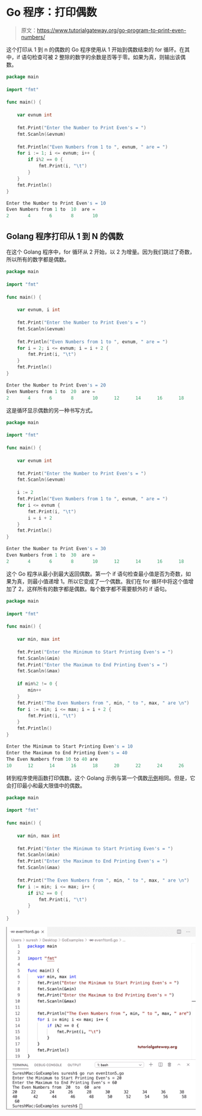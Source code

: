 # Go 程序：打印偶数

> 原文：<https://www.tutorialgateway.org/go-program-to-print-even-numbers/>

这个打印从 1 到 n 的偶数的 Go 程序使用从 1 开始到偶数结束的 for 循环。在其中，if 语句检查可被 2 整除的数字的余数是否等于零。如果为真，则输出该偶数。

```go
package main

import "fmt"

func main() {

    var evnum int

    fmt.Print("Enter the Number to Print Even's = ")
    fmt.Scanln(&evnum)

    fmt.Println("Even Numbers from 1 to ", evnum, " are = ")
    for i := 1; i <= evnum; i++ {
        if i%2 == 0 {
            fmt.Print(i, "\t")
        }
    }
    fmt.Println()
}
```

```go
Enter the Number to Print Even's = 10
Even Numbers from 1 to  10  are = 
2       4       6       8       10
```

## Golang 程序打印从 1 到 N 的偶数

在这个 Golang 程序中，for 循环从 2 开始，以 2 为增量。因为我们跳过了奇数，所以所有的数字都是偶数。

```go
package main

import "fmt"

func main() {

    var evnum, i int

    fmt.Print("Enter the Number to Print Even's = ")
    fmt.Scanln(&evnum)

    fmt.Println("Even Numbers from 1 to ", evnum, " are = ")
    for i = 2; i <= evnum; i = i + 2 {
        fmt.Print(i, "\t")
    }
    fmt.Println()
}
```

```go
Enter the Number to Print Even's = 20
Even Numbers from 1 to  20  are = 
2       4       6       8       10      12      14      16      18      20
```

这是循环显示偶数的另一种书写方式。

```go
package main

import "fmt"

func main() {

    var evnum int

    fmt.Print("Enter the Number to Print Even's = ")
    fmt.Scanln(&evnum)

    i := 2
    fmt.Println("Even Numbers from 1 to ", evnum, " are = ")
    for i <= evnum {
        fmt.Print(i, "\t")
        i = i + 2
    }
    fmt.Println()
}
```

```go
Enter the Number to Print Even's = 30
Even Numbers from 1 to  30  are = 
2       4       6       8       10      12      14      16      18      20      22 24      26      28      30
```

这个 Go 程序从最小到最大返回偶数。第一个 if 语句检查最小值是否为奇数，如果为真，则最小值递增 1。所以它变成了一个偶数。我们在 for 循环中将这个值增加了 2，这样所有的数字都是偶数。每个数字都不需要额外的 if 语句。

```go
package main

import "fmt"

func main() {

    var min, max int

    fmt.Print("Enter the Minimum to Start Printing Even's = ")
    fmt.Scanln(&min)
    fmt.Print("Enter the Maximum to End Printing Even's = ")
    fmt.Scanln(&max)

    if min%2 != 0 {
        min++
    }
    fmt.Print("The Even Numbers from ", min, " to ", max, " are \n")
    for i := min; i <= max; i = i + 2 {
        fmt.Print(i, "\t")
    }
    fmt.Println()
}
```

```go
Enter the Minimum to Start Printing Even's = 10
Enter the Maximum to End Printing Even's = 40
The Even Numbers from 10 to 40 are 
10      12      14      16      18      20      22      24      26      28      30 32      34      36      38      40
```

转到程序使用函数打印偶数。这个 Golang 示例与第一个偶数[示例](https://www.tutorialgateway.org/go-programs/)相同。但是，它会打印最小和最大限值中的偶数。

```go
package main

import "fmt"

func main() {

    var min, max int

    fmt.Print("Enter the Minimum to Start Printing Even's = ")
    fmt.Scanln(&min)
    fmt.Print("Enter the Maximum to End Printing Even's = ")
    fmt.Scanln(&max)

    fmt.Print("The Even Numbers from ", min, " to ", max, " are \n")
    for i := min; i <= max; i++ {
        if i%2 == 0 {
            fmt.Print(i, "\t")
        }
    }
}
```

![Golang Program to Print Even Numbers 5](img/1110f7664aadb40ce6ef36ba96539ad6.png)